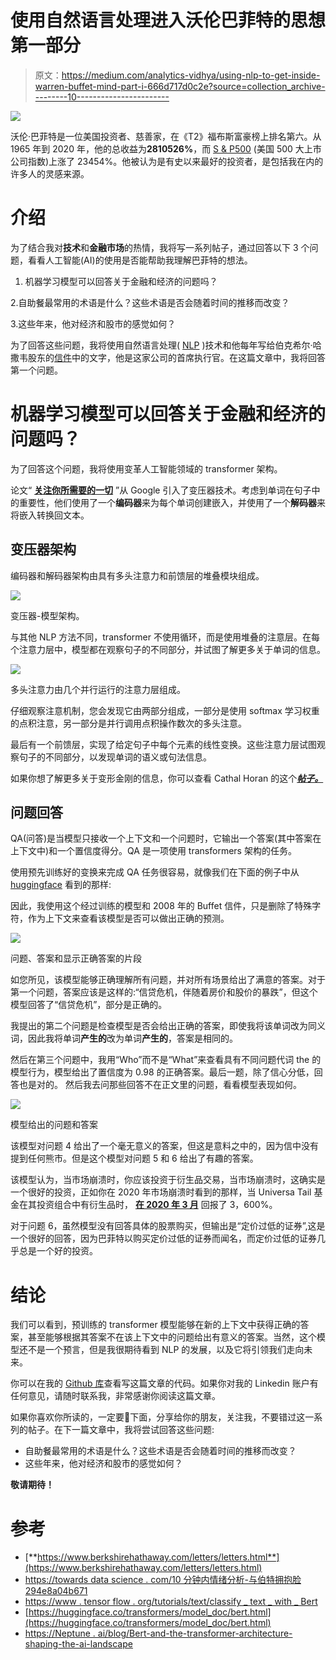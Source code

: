 # 使用自然语言处理进入沃伦巴菲特的思想第一部分

> 原文：<https://medium.com/analytics-vidhya/using-nlp-to-get-inside-warren-buffet-mind-part-i-666d717d0c2e?source=collection_archive---------10----------------------->

![](img/93ffbea37cdb9d82724f615b4c998343.png)

沃伦·巴菲特是一位美国投资者、慈善家，在《T2》福布斯富豪榜上排名第六。从 1965 年到 2020 年，他的总收益为**2810526%**，而 [S & P500](https://www.investopedia.com/terms/s/sp500.asp) (美国 500 大上市公司指数)上涨了 23454%。他被认为是有史以来最好的投资者，是包括我在内的许多人的灵感来源。

# 介绍

为了结合我对**技术**和**金融市场**的热情，我将写一系列帖子，通过回答以下 3 个问题，看看人工智能(AI)的使用是否能帮助我理解巴菲特的想法。

1.  机器学习模型可以回答关于金融和经济的问题吗？

2.自助餐最常用的术语是什么？这些术语是否会随着时间的推移而改变？

3.这些年来，他对经济和股市的感觉如何？

为了回答这些问题，我将使用自然语言处理( [NLP](https://machinelearningmastery.com/natural-language-processing/) )技术和他每年写给伯克希尔·哈撒韦股东的[信件](https://www.berkshirehathaway.com/letters/letters.html)中的文字，他是这家公司的首席执行官。在这篇文章中，我将回答第一个问题。

# 机器学习模型可以回答关于金融和经济的问题吗？

为了回答这个问题，我将使用变革人工智能领域的 transformer 架构。

论文“ [**关注你所需要的一切**](https://arxiv.org/pdf/1706.03762v5.pdf) ”从 Google 引入了变压器技术。考虑到单词在句子中的重要性，他们使用了一个**编码器**来为每个单词创建嵌入，并使用了一个**解码器**来将嵌入转换回文本。

## 变压器架构

编码器和解码器架构由具有多头注意力和前馈层的堆叠模块组成。

![](img/0206a70290144ee5ee573f2a3fc63fe3.png)

变压器-模型架构。

与其他 NLP 方法不同，transformer 不使用循环，而是使用堆叠的注意层。在每个注意力层中，模型都在观察句子的不同部分，并试图了解更多关于单词的信息。

![](img/5c74760a85bc6f927ea7e8f5ad336ccf.png)

多头注意力由几个并行运行的注意力层组成。

仔细观察注意机制，您会发现它由两部分组成，一部分是使用 softmax 学习权重的点积注意，另一部分是并行调用点积操作数次的多头注意。

最后有一个前馈层，实现了给定句子中每个元素的线性变换。这些注意力层试图观察句子的不同部分，以发现单词的语义或句法信息。

如果你想了解更多关于变形金刚的信息，你可以查看 Cathal Horan 的这个[***帖子。***](https://neptune.ai/blog/bert-and-the-transformer-architecture-reshaping-the-ai-landscape)

## 问题回答

QA(问答)是当模型只接收一个上下文和一个问题时，它输出一个答案(其中答案在上下文中)和一个置信度得分。QA 是一项使用 transformers 架构的任务。

使用预先训练好的变换来完成 QA 任务很容易，就像我们在下面的例子中从 [huggingface](https://huggingface.co/transformers/task_summary.html#question-answering) 看到的那样:

因此，我使用这个经过训练的模型和 2008 年的 Buffet 信件，只是删除了特殊字符，作为上下文来查看该模型是否可以做出正确的预测。

![](img/2e430092b94fd7b985bc1746e071bd39.png)

问题、答案和显示正确答案的片段

如您所见，该模型能够正确理解所有问题，并对所有场景给出了满意的答案。对于第一个问题，答案应该是这样的:“信贷危机，伴随着房价和股价的暴跌”，但这个模型回答了“信贷危机”，部分是正确的。

我提出的第二个问题是检查模型是否会给出正确的答案，即使我将该单词改为同义词，因此我将单词**产生的**改为单词**产生的**，答案是相同的。

然后在第三个问题中，我用“Who”而不是“What”来查看具有不同问题代词 the 的模型行为，模型给出了置信度为 0.98 的正确答案。最后一题，除了信心分低，回答也是对的。
然后我去问那些回答不在正文里的问题，看看模型表现如何。

![](img/81c48a02c18ea54680e4c41b46e3a08a.png)

模型给出的问题和答案

该模型对问题 4 给出了一个毫无意义的答案，但这是意料之中的，因为信中没有提到任何熊市。但是这个模型对问题 5 和 6 给出了有趣的答案。

该模型认为，当市场崩溃时，你应该投资于衍生品交易，当市场崩溃时，这确实是一个很好的投资，正如你在 2020 年市场崩溃时看到的那样，当 Universa Tail 基金在其投资组合中有衍生品时， [**在 2020 年 3 月**](https://www.bloomberg.com/news/articles/2020-04-08/taleb-advised-universa-tail-risk-fund-returned-3-600-in-march) 回报了 3，600%。

对于问题 6，虽然模型没有回答具体的股票购买，但输出是“定价过低的证券”,这是一个很好的回答，因为巴菲特以购买定价过低的证券而闻名，而定价过低的证券几乎总是一个好的投资。

# 结论

我们可以看到，预训练的 transformer 模型能够在新的上下文中获得正确的答案，甚至能够根据其答案不在该上下文中的问题给出有意义的答案。当然，这个模型还不是一个预言，但是我很期待看到 NLP 的发展，以及它将引领我们走向未来。

你可以在我的 [Github 库](https://github.com/jairNeto/warren_buffet_letters)查看写这篇文章的代码。如果你对我的 Linkedin 账户有任何意见，请随时联系我，非常感谢你阅读这篇文章。

如果你喜欢你所读的，一定要👏下面，分享给你的朋友，关注我，不要错过这一系列的帖子。在下一篇文章中，我将尝试回答这些问题:

*   自助餐最常用的术语是什么？这些术语是否会随着时间的推移而改变？
*   这些年来，他对经济和股市的感觉如何？

**敬请期待！**

# 参考

*   [**https://www.berkshirehathaway.com/letters/letters.html**](https://www.berkshirehathaway.com/letters/letters.html)
*   [https://towards data science . com/10 分钟内情绪分析-与伯特拥抱脸 294e8a04b671](https://towardsdatascience.com/sentiment-analysis-in-10-minutes-with-bert-and-hugging-face-294e8a04b671)
*   [https://www . tensor flow . org/tutorials/text/classify _ text _ with _ Bert](https://www.tensorflow.org/tutorials/text/classify_text_with_bert)
*   [https://huggingface.co/transformers/model_doc/bert.html](https://huggingface.co/transformers/model_doc/bert.html)
*   [https://Neptune . ai/blog/Bert-and-the-transformer-architecture-shaping-the-ai-landscape](https://neptune.ai/blog/bert-and-the-transformer-architecture-reshaping-the-ai-landscape)